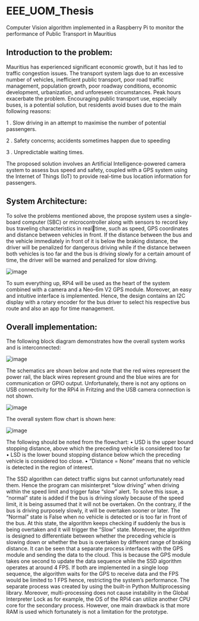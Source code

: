 # EEE_UOM_Thesis
Computer Vision algorithm implemented in a Raspberry Pi to monitor the performance of Public Transport in Mauritius


## Introduction to the problem:

Mauritius has experienced significant economic growth, but it has led to traffic congestion issues. The transport system lags due to an excessive number of vehicles, inefficient public transport, poor road traffic management, population growth, poor roadway conditions, economic development, urbanization, and unforeseen circumstances. Peak hours exacerbate the problem. Encouraging public transport use, especially buses, is a potential solution, but residents avoid buses due to the main following reasons:

1 . Slow driving in an attempt to maximise the number of potential passengers.

2 . Safety concerns; accidents sometimes happen due to speeding

3 . Unpredictable waiting times.

The proposed solution involves an Artificial Intelligence-powered camera system to assess bus speed and safety, coupled with a GPS system using the Internet of Things (IoT) to provide real-time bus location information for passengers.

## System Architecture:

To solve the problems mentioned above, the propose system uses a single-board computer (SBC) or microcontroller along with sensors to record key bus traveling characteristics in realtime, such as speed, GPS coordinates and distance between vehicles in front. If the distance between the bus and the vehicle immediately in front of it is below the braking  distance, the driver will be penalized for dangerous driving while if the distance between both vehicles is too far and the bus is driving slowly for a certain amount of time, the driver will be warned and penalized for slow driving.


![image](https://github.com/Mouneerm/EEE_UOM_Thesis/assets/45911394/a2effaf6-d5a6-4f96-8852-f0f88160429c)


To sum everything up, RPi4 will be used as the heart of the system combined with a camera and a Neo-6m V2 GPS module. Moreover, an easy and intuitive interface is implemented. Hence, the design contains an I2C display with a rotary encoder for the bus driver to select his respective bus route and also an app for time management.

## Overall implementation:

The following block diagram demonstrates how the overall system works and is 
interconnected:

![image](https://github.com/Mouneerm/EEE_UOM_Thesis/assets/45911394/04373084-a6b6-4068-8e0a-47929abc1534)


The schematics are shown below and note that the red wires represent the power rail, the black wires represent ground and the blue wires are for communication or GPIO output. Unfortunately, there is not any options on USB connectivity for the RPi4 in Fritzing and the USB camera connection is not shown.

![image](https://github.com/Mouneerm/EEE_UOM_Thesis/assets/45911394/e93df27b-8196-4bea-b331-dfdb0c0aff62)

The overall system flow chart is shown here:

![image](https://github.com/Mouneerm/EEE_UOM_Thesis/assets/45911394/d61e5c7e-8fd5-4570-90ac-fd0de8b7b971)

The following should be noted from the flowchart:
•	USD is the upper bound stopping distance, above which the preceding vehicle is considered too far
•	LSD is the lower bound stopping distance below which the preceding vehicle is considered too close.
•	“Distance = None” means that no vehicle is detected in the region of interest.

The SSD algorithm can detect traffic signs but cannot unfortunately read them. Hence the program can misinterpret “slow driving” when driving within the speed limit and trigger false “slow” alert. To solve this issue, a “normal” state is added if the bus is driving slowly because of the speed limit, it is being assumed that it will not be overtaken. On the contrary, if the bus is driving purposely slowly, it will be overtaken sooner or later. The “Normal” state is False when no vehicle is detected or is too far in front of the bus. At this state, the algorithm keeps checking if suddenly the bus is being overtaken and it will trigger the “Slow” state. Moreover, the algorithm is designed to differentiate between whether the preceding vehicle is slowing down or whether the bus is overtaken by different range of braking distance. 
It can be seen that a separate process interfaces with the GPS module and sending the data to the cloud. This is because the GPS module takes one second to update the data sequence while the SSD algorithm operates at around 4 FPS. If both are implemented in a single loop sequence, the algorithm waits for the GPS to receive data and the FPS would be limited to 1 FPS hence, restricting the system’s performance. The separate process was created by using the built-in Python Multiprocessing library. Moreover, multi-processing does not cause instability in the Global Interpreter Lock as for example, the OS of the RPi4 can utilize another CPU core for the secondary process. However, one main drawback is that more RAM is used which fortunately is not a limitation for the prototype.

